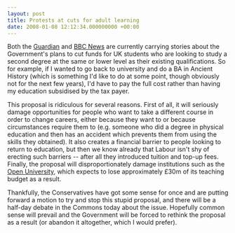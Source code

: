 ```yaml
---
layout: post
title: Protests at cuts for adult learning
date: 2008-01-08 12:12:34.000000000 +00:00
---
```


Both the [Guardian](http://www.theguardian.com/politics/2008/jan/08/uk.highereducation) and [BBC News](http://news.bbc.co.uk/1/hi/education/7175513.stm) are currently carrying stories about the Government's plans to cut funds for UK students who are looking to study a second degree at the same or lower level as their existing qualifications. So for example, if I wanted to go back to university and do a BA in Ancient History (which is something I'd like to do at some point, though obviously not for the next few years), I'd have to pay the full cost rather than having my education subsidised by the tax payer.

This proposal is ridiculous for several reasons. First of all, it will seriously damage opportunities for people who want to take a different course in order to change careers, either because they want to or because circumstances require them to (e.g. someone who did a degree in physical education and then has an accident which prevents them from using the skills they obtained). It also creates a financial barrier to people looking to return to education, but then we know already that Labour isn't shy of erecting such barriers -- after all they introduced tuition and top-up fees. Finally, the proposal will disproportionately damage institutions such as the [Open University](http://www.open.ac.uk/), which expects to lose approximately £30m of its teaching budget as a result.

Thankfully, the Conservatives have got some sense for once and are putting forward a motion to try and stop this stupid proposal, and there will be a half-day debate in the Commons today about the issue. Hopefully common sense will prevail and the Government will be forced to rethink the proposal as a result (or abandon it altogether, which I would prefer).
